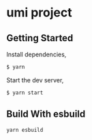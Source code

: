# umi project

## Getting Started

Install dependencies,

```bash
$ yarn
```

Start the dev server,

```bash
$ yarn start
```


## Build With esbuild

```bash
yarn esbuild
```
